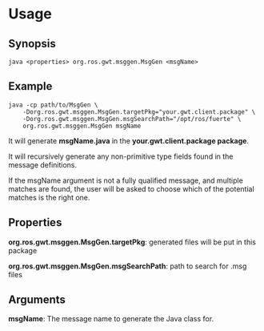 # Usage #

## Synopsis ##

`java <properties> org.ros.gwt.msggen.MsgGen <msgName>`

## Example ##

```
java -cp path/to/MsgGen \
    -Dorg.ros.gwt.msggen.MsgGen.targetPkg="your.gwt.client.package" \
    -Dorg.ros.gwt.msggen.MsgGen.msgSearchPath="/opt/ros/fuerte" \
    org.ros.gwt.msggen.MsgGen msgName
```

It will generate **msgName.java** in the **your.gwt.client.package package**.

It will recursively generate any non-primitive type fields found in the message definitions.

If the msgName argument is not a fully qualified message, and multiple matches are found, the user will be asked to choose which of the potential matches is the right one.

## Properties ##

**org.ros.gwt.msggen.MsgGen.targetPkg**: generated files will be put in this package

**org.ros.gwt.msggen.MsgGen.msgSearchPath**: path to search for .msg files

## Arguments ##

**msgName**: The message name to generate the Java class for.